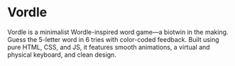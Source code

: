 # Vordle
Vordle is a minimalist Wordle-inspired word game—a biotwin in the making. Guess the 5-letter word in 6 tries with color-coded feedback. Built using pure HTML, CSS, and JS, it features smooth animations, a virtual and physical keyboard, and clean design.
